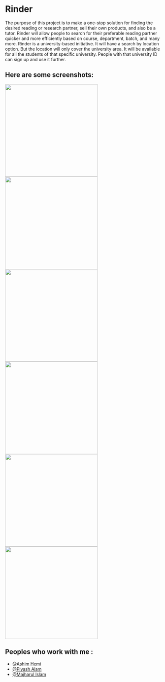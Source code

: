 
# Rinder 

The purpose of this project is to make a one-stop solution for finding the desired reading or research partner, sell
their own products, and also be a tutor. Rinder will allow people to search for their preferable reading partner
quicker and more efficiently based on course, department, batch, and many more. Rinder is a university-based
initiative. It will have a search by location option. But the location will only cover the university area. It will
be available for all the students of that specific university. People with that university ID can sign up and use
it further.

## Here are some screenshots:
<img align="left" src="https://user-images.githubusercontent.com/46238989/152022078-b74a36b8-85e9-499b-843f-8123e7a14e90.jpg" width="300" >
<img align="left" src="https://user-images.githubusercontent.com/46238989/152022100-abf568a1-256f-46e0-98fd-a5ed6ebf3a22.jpg" width="300" >
<img align="left" src="https://user-images.githubusercontent.com/46238989/152022112-45e8e786-7b7c-4275-a661-beee25c4ed9b.jpg" width="300" >
<img align="left" src="https://user-images.githubusercontent.com/46238989/152022119-841a8dd6-7ace-4b8b-8b3f-cdb6138a305d.jpg" width="300" >
<img align="left" src="https://user-images.githubusercontent.com/46238989/152022127-40d24faf-5df7-48d7-a2c6-726467c02303.jpg" width="300" >
<img  src="https://user-images.githubusercontent.com/46238989/152022145-e4ebe7bd-a0dd-4c41-8eb7-b68591174a8f.jpg" width="300" >

## Peoples who work with me :
- [@Ashim Hemi](https://www.facebook.com/ashim.hemi)
- [@Piyash Alam](https://www.facebook.com/profile.php?id=100069037810090)
- [@Majharul Islam](https://www.facebook.com/majharul713)
